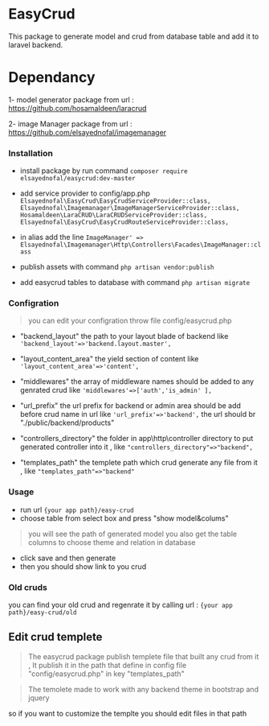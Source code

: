 # EasyCrud
This package to generate model and crud from database table and add it to laravel backend.

# Dependancy 
 1- model generator package from url : https://github.com/hosamaldeen/laracrud
 
 2- image Manager package from url : https://github.com/elsayednofal/imagemanager

### Installation
  
- install package by run command `composer require elsayednofal/easycrud:dev-master`
- add service provider to config/app.php 
`Elsayednofal\EasyCrud\EasyCrudServiceProvider::class,
Elsayednofal\Imagemanager\ImageManagerServiceProvider::class,
Hosamaldeen\LaraCRUD\LaraCRUDServiceProvider::class,
Elsayednofal\EasyCrud\EasyCrudRouteServiceProvider::class,`

- in alias add the line
`ImageManager' => Elsayednofal\Imagemanager\Http\Controllers\Facades\ImageManager::class`

- publish assets with command `php artisan vendor:publish`
- add easycrud tables to database with command `php artisan migrate`

### Configration

>you can edit your configration throw file config/easycrud.php
- "backend_layout" the path to your layout blade of backend
 like `'backend_layout'=>'backend.layout.master',`

- "layout_content_area" the yield section of content 
like `'layout_content_area'=>'content',`

- "middlewares" the array of middleware names should be added to any genrated crud 
like `'middlewares'=>['auth','is_admin' ],`

- "url_prefix" the url prefix for backend or admin area should be add before crud name in url like `'url_prefix'=>'backend',` the url should br "./public/backend/products"

- "controllers_directory" the folder in app\http\controller directory to put generated controller into it , like `"controllers_directory"=>"backend",`

- "templates_path" the templete path which crud generate any file from it , like `"templates_path"=>"backend"`


### Usage
- run url `{your app path}/easy-crud`
- choose table from select box and press "show model&colums"

> you will see the path of generated model 
> you also get the table columns to choose theme and relation in database 

- click save and then generate 
- then you should show link to you crud 

### Old cruds 
you can find your old crud and regenrate it by calling url : 
    `{your app path}/easy-crud/old`


 ## Edit crud templete
> The easycrud package publish templete file that built any crud from it , It publish it in the path that define in config file "config/easycrud.php" in key "templates_path"

> The temolete made to work with any backend theme in bootstrap and jquery

so if you want to customize the templte you should edit files in that path
